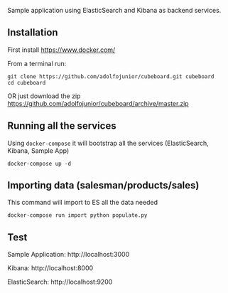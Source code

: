 
Sample application using ElasticSearch and Kibana as backend services.

## Installation

First install https://www.docker.com/

From a terminal run:
```
git clone https://github.com/adolfojunior/cubeboard.git cubeboard
cd cubeboard
```

OR just download the zip https://github.com/adolfojunior/cubeboard/archive/master.zip

## Running all the services

Using `docker-compose` it will bootstrap all the services (ElasticSearch, Kibana, Sample App)

```
docker-compose up -d
```

## Importing data (salesman/products/sales)

This command will import to ES all the data needed

```
docker-compose run import python populate.py
```

## Test

Sample Application: http://localhost:3000

Kibana: http://localhost:8000

ElasticSearch: http://localhost:9200
